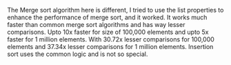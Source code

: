 The Merge sort algorithm here is different, I tried to use the list properties to enhance the performance of merge sort, and it worked. 
It works much faster than common merge sort algorithms and has way lesser comparisons.
Upto 10x faster for size of 100,000 elements and upto 5x faster for 1 million elements.
With 30.72x lesser comparisons for 100,000 elements and 37.34x lesser comparisons for 1 million elements.
Insertion sort uses the common logic and is not so special.
